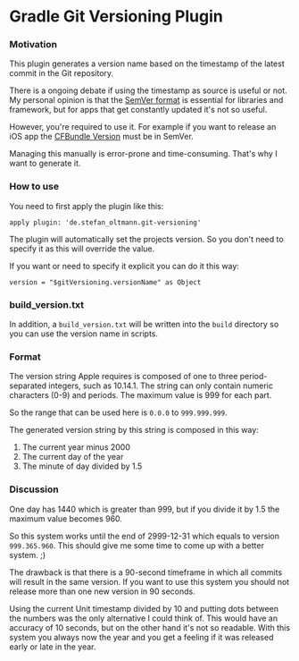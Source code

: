 # Gradle Git Versioning Plugin

### Motivation

This plugin generates a version name based on the timestamp of the latest commit in the Git repository.

There is a ongoing debate if using the timestamp as source is useful or not. My personal opinion is that the
[SemVer format](https://semver.org) is essential for libraries and framework, but for apps that get constantly updated
it's not so useful.

However, you're required to use it. For example if you want to release an iOS app
the [CFBundle Version](https://developer.apple.com/documentation/bundleresources/information_property_list/cfbundleversion)
must be in SemVer.

Managing this manually is error-prone and time-consuming. That's why I want to generate it.

### How to use

You need to first apply the plugin like this:

```
apply plugin: 'de.stefan_oltmann.git-versioning'
```

The plugin will automatically set the projects version. So you don't need to specify it as this will override the value.

If you want or need to specify it explicit you can do it this way:

```
version = "$gitVersioning.versionName" as Object
```

### build_version.txt

In addition, a `build_version.txt` will be written into the `build` directory so you can use the version name in
scripts.

### Format

The version string Apple requires is composed of one to three period-separated integers, such as 10.14.1. The string can
only contain numeric characters (0-9) and periods. The maximum value is 999 for each part.

So the range that can be used here is `0.0.0` to `999.999.999`.

The generated version string by this string is composed in this way:

1. The current year minus 2000
2. The current day of the year
3. The minute of day divided by 1.5

### Discussion

One day has 1440 which is greater than 999, but if you divide it by 1.5 the maximum value becomes 960.

So this system works until the end of 2999-12-31 which equals to version `999.365.960`. This should give me some time to
come up with a better system. ;)

The drawback is that there is a 90-second timeframe in which all commits will result in the same version. If you want to
use this system you should not release more than one new version in 90 seconds.

Using the current Unit timestamp divided by 10 and putting dots between the numbers was the only alternative I could
think of. This would have an accuracy of 10 seconds, but on the other hand it's not so readable. With this system you
always now the year and you get a feeling if it was released early or late in the year.
